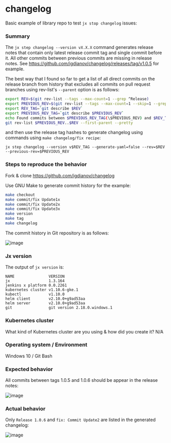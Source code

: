 # changelog
Basic example of library repo to test `jx stop changelog` issues:

### Summary 
The `jx step changelog --version vX.X.X` command generates release notes that contain only latest release commit tag and single commit before it. All other commits between previous commits are missing in release notes. See https://github.com/igdianov/changelog/releases/tag/v1.0.5 for example. 

The best way that I found so far to get a list of all direct commits on the release branch from history that excludes all commits on pull request branches using rev-list's `--parent` option is as follows:
```sh
export REV=$(git rev-list --tags --max-count=1 --grep ^Release)
export PREVIOUS_REV=$(git rev-list --tags --max-count=1 --skip=1 --grep ^Release)
export REV_TAG=`git describe $REV`
export PREVIOUS_REV_TAG=`git describe $PREVIOUS_REV`
echo Found commits between $PREVIOUS_REV_TAG(\$PREVIOUS_REV) and $REV_TAG(\$REV) tags:
git rev-list $PREVIOUS_REV..$REV --first-parent --pretty
```

and then use the release tag hashes to generate changelog using commands using `make changelog/fix recipe`:
```
jx step changelog --version v$REV_TAG --generate-yaml=false --rev=$REV --previous-rev=$PREVIOUS_REV
```
### Steps to reproduce the behavior
Fork & clone https://github.com/igdianov/changelog

Use GNU Make to generate commit history for the example:
```bash
make checkout 
make commit/fix Update1x
make commit/fix Update2x
make commit/fix Update3x
make version 
make tag 
make changelog
```
The commit history in Git repository is as follows:

![image](https://user-images.githubusercontent.com/20428629/44692243-da1aec00-aa16-11e8-8c2d-4038b2a2f72b.png)

### Jx version

The output of `jx version` is:

```
NAME               VERSION
jx                 1.3.164
jenkins x platform 0.0.2261
kubernetes cluster v1.10.6-gke.1
kubectl            v1.10.0
helm client        v2.10.0+g9ad53aa
helm server        v2.10.0+g9ad53aa
git                git version 2.18.0.windows.1
```

### Kubernetes cluster

What kind of Kubernetes cluster are you using & how did you create it?
N/A

### Operating system / Environment
Windows 10 / Git Bash

### Expected behavior
All commits between tags 1.0.5 and 1.0.6 should be appear in the release notes:

![image](https://user-images.githubusercontent.com/20428629/44692452-ce7bf500-aa17-11e8-9e85-325d9900eed8.png)



### Actual behavior
Only `Release 1.0.6` and `fix: Commit Update2` are listed in the generated changelog:

![image](https://user-images.githubusercontent.com/20428629/44692274-06366d00-aa17-11e8-89c6-89de6fb3a063.png)



